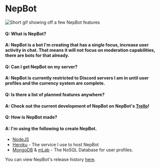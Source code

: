 # NepBot
![Short gif showing off a few NepBot features](https://i.imgur.com/KrsVtMf.gif)

#### Q: What is NepBot?
#### A: NepBot is a bot I'm creating that has a single focus, increase user activity in chat. That means it will not focus on moderation capabilities, there are bots for that already.

#### Q: Can I get NepBot on my server?
#### A: NepBot is currently restricted to Discord servers I am in until user profiles and the currency system are complete.

#### Q: Is there a list of planned features anywhere?
#### A: Check out the current development of NepBot on NepBot's [Trello](https://trello.com/b/nHqpnFmL/nepbot)!

#### Q: How is NepBot made?
#### A: I'm using the following to create NepBot.
* [NodeJS](https://nodejs.org/en/)
* [Heroku](https://www.heroku.com/) - The service I use to host NepBot
* [MongoDB](https://www.mongodb.com/) & [mLab](https://www.mlab.com/) - The NoSQL Database for user profiles. 

You can view NepBot's release history [here](https://github.com/IndecisiveBoolean/nepbot/edit/master/CHANGELOG.md).
